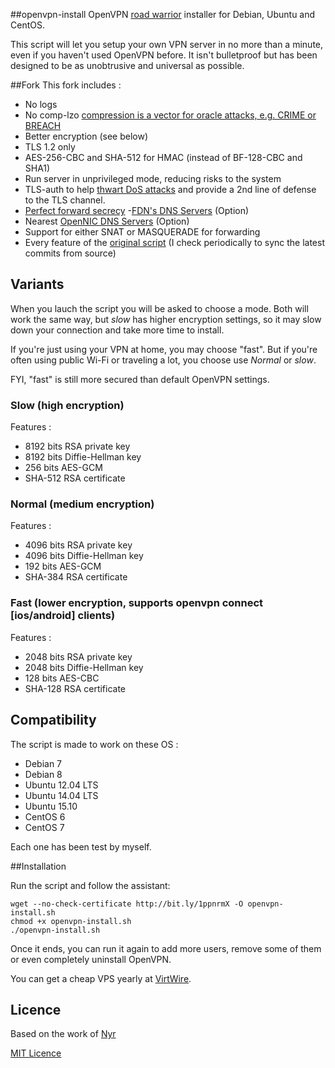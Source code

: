 ##openvpn-install
OpenVPN [road warrior](http://en.wikipedia.org/wiki/Road_warrior_%28computing%29) installer for Debian, Ubuntu and CentOS.

This script will let you setup your own VPN server in no more than a minute, even if you haven't used OpenVPN before. It isn't bulletproof but has been designed to be as unobtrusive and universal as possible.

##Fork
This fork includes :
- No logs
- No comp-lzo [compression is a vector for oracle attacks, e.g. CRIME or BREACH](https://github.com/BetterCrypto/Applied-Crypto-Hardening/pull/91#issuecomment-75388575)
- Better encryption (see below)
- TLS 1.2 only
- AES-256-CBC and SHA-512 for HMAC (instead of BF-128-CBC and SHA1)
- Run server in unprivileged mode, reducing risks to the system
- TLS-auth to help [thwart DoS attacks](https://openvpn.net/index.php/open-source/documentation/howto.html#security) and provide a 2nd line of defense to the TLS channel.
- [Perfect forward secrecy](http://en.wikipedia.org/wiki/Forward_secrecy)
-[FDN's DNS Servers](http://www.fdn.fr/actions/dns/) (Option)
- Nearest [OpenNIC DNS Servers](https://www.opennicproject.org/) (Option)
- Support for either SNAT or MASQUERADE for forwarding
- Every feature of the [original script](https://github.com/Nyr/openvpn-install) (I check periodically to sync the latest commits from source)

## Variants

When you lauch the script you will be asked to choose a mode. Both will work the same way, but *slow* has higher encryption settings, so it may slow down your connection and take more time to install.

If you're just using your VPN at home, you may choose "fast". But if you're often using public Wi-Fi or traveling a lot, you choose use *Normal* or *slow*.

FYI, "fast" is still more secured than default OpenVPN settings.

### Slow (high encryption)
 Features :
- 8192 bits RSA private key
- 8192 bits Diffie-Hellman key
- 256 bits AES-GCM
- SHA-512 RSA certificate

### Normal (medium encryption)
Features :
- 4096 bits RSA private key
- 4096 bits Diffie-Hellman key
- 192 bits AES-GCM
- SHA-384 RSA certificate

### Fast (lower encryption, supports openvpn connect [ios/android] clients)
Features :
- 2048 bits RSA private key
- 2048 bits Diffie-Hellman key
- 128 bits AES-CBC
- SHA-128 RSA certificate

## Compatibility

The script is made to work on these OS :
- Debian 7
- Debian 8
- Ubuntu 12.04 LTS
- Ubuntu 14.04 LTS
- Ubuntu 15.10
- CentOS 6
- CentOS 7

Each one has been test by myself.

##Installation

Run the script and follow the assistant:

```
wget --no-check-certificate http://bit.ly/1ppnrmX -O openvpn-install.sh
chmod +x openvpn-install.sh
./openvpn-install.sh
```

Once it ends, you can run it again to add more users, remove some of them or even completely uninstall OpenVPN.


You can get a cheap VPS yearly at [VirtWire](https://my.virtwire.com/aff.php?aff=97).

## Licence

Based on the work of [Nyr](https://github.com/Nyr/openvpn-install)

[MIT Licence](https://raw.githubusercontent.com/Angristan/openvpn-install-nyr/master/LICENSE)
